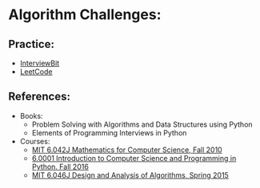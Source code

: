 # Algorithm Challenges:

## Practice:
* [InterviewBit](https://www.interviewbit.com/courses/programming)
* [LeetCode](https://leetcode.com/problemset/algorithms)

## References:
* Books:
  * Problem Solving with Algorithms and Data Structures using Python
  * Elements of Programming Interviews in Python
* Courses:
  * [MIT 6.042J Mathematics for Computer Science, Fall 2010](https://www.youtube.com/playlist?list=PLB7540DEDD482705B)
  * [6.0001 Introduction to Computer Science and Programming in Python. Fall 2016](https://www.youtube.com/playlist?list=PLUl4u3cNGP63WbdFxL8giv4yhgdMGaZNA)
  * [MIT 6.046J Design and Analysis of Algorithms, Spring 2015](https://www.youtube.com/playlist?list=PLUl4u3cNGP6317WaSNfmCvGym2ucw3oGp)
